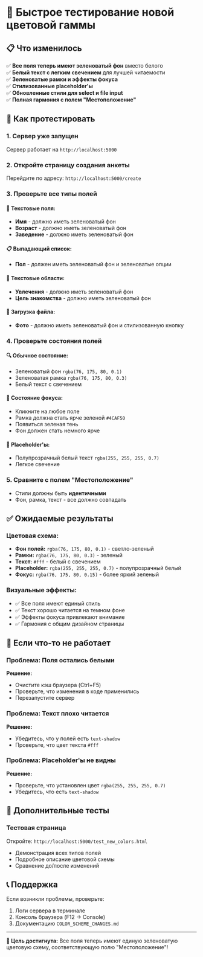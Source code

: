 # 🎨 Быстрое тестирование новой цветовой гаммы

## 📋 Что изменилось

✅ **Все поля теперь имеют зеленоватый фон** вместо белого  
✅ **Белый текст с легким свечением** для лучшей читаемости  
✅ **Зеленоватые рамки и эффекты фокуса**  
✅ **Стилизованные placeholder'ы**  
✅ **Обновленные стили для select и file input**  
✅ **Полная гармония с полем "Местоположение"**  

## 🧪 Как протестировать

### 1. Сервер уже запущен
Сервер работает на `http://localhost:5000`

### 2. Откройте страницу создания анкеты
Перейдите по адресу: `http://localhost:5000/create`

### 3. Проверьте все типы полей

#### 📝 Текстовые поля:
- **Имя** - должно иметь зеленоватый фон
- **Возраст** - должно иметь зеленоватый фон
- **Заведение** - должно иметь зеленоватый фон

#### 📋 Выпадающий список:
- **Пол** - должен иметь зеленоватый фон и зеленоватые опции

#### 📄 Текстовые области:
- **Увлечения** - должно иметь зеленоватый фон
- **Цель знакомства** - должно иметь зеленоватый фон

#### 📁 Загрузка файла:
- **Фото** - должно иметь зеленоватый фон и стилизованную кнопку

### 4. Проверьте состояния полей

#### 🔍 Обычное состояние:
- Зеленоватый фон `rgba(76, 175, 80, 0.1)`
- Зеленоватая рамка `rgba(76, 175, 80, 0.3)`
- Белый текст с свечением

#### 🎯 Состояние фокуса:
- Кликните на любое поле
- Рамка должна стать ярче зеленой `#4CAF50`
- Появиться зеленая тень
- Фон должен стать немного ярче

#### 📝 Placeholder'ы:
- Полупрозрачный белый текст `rgba(255, 255, 255, 0.7)`
- Легкое свечение

### 5. Сравните с полем "Местоположение"
- Стили должны быть **идентичными**
- Фон, рамка, текст - все должно совпадать

## ✅ Ожидаемые результаты

### Цветовая схема:
- **Фон полей:** `rgba(76, 175, 80, 0.1)` - светло-зеленый
- **Рамки:** `rgba(76, 175, 80, 0.3)` - зеленый
- **Текст:** `#fff` - белый с свечением
- **Placeholder:** `rgba(255, 255, 255, 0.7)` - полупрозрачный белый
- **Фокус:** `rgba(76, 175, 80, 0.15)` - более яркий зеленый

### Визуальные эффекты:
- ✅ Все поля имеют единый стиль
- ✅ Текст хорошо читается на темном фоне
- ✅ Эффекты фокуса привлекают внимание
- ✅ Гармония с общим дизайном страницы

## 🐛 Если что-то не работает

### Проблема: Поля остались белыми
**Решение:** 
- Очистите кэш браузера (Ctrl+F5)
- Проверьте, что изменения в коде применились
- Перезапустите сервер

### Проблема: Текст плохо читается
**Решение:**
- Убедитесь, что у полей есть `text-shadow`
- Проверьте, что цвет текста `#fff`

### Проблема: Placeholder'ы не видны
**Решение:**
- Проверьте, что установлен цвет `rgba(255, 255, 255, 0.7)`
- Убедитесь, что есть `text-shadow`

## 🎯 Дополнительные тесты

### Тестовая страница
Откройте: `http://localhost:5000/test_new_colors.html`
- Демонстрация всех типов полей
- Подробное описание цветовой схемы
- Сравнение до/после изменений

## 📞 Поддержка

Если возникли проблемы, проверьте:
1. Логи сервера в терминале
2. Консоль браузера (F12 → Console)
3. Документацию `COLOR_SCHEME_CHANGES.md`

---

**🎨 Цель достигнута:** Все поля теперь имеют единую зеленоватую цветовую схему, соответствующую полю "Местоположение"! 